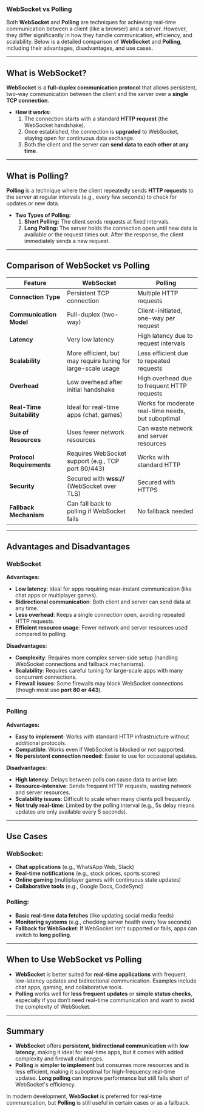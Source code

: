 ### **WebSocket vs Polling**

Both **WebSocket** and **Polling** are techniques for achieving real-time communication between a client (like a browser) and a server. However, they differ significantly in how they handle communication, efficiency, and scalability. Below is a detailed comparison of **WebSocket** and **Polling**, including their advantages, disadvantages, and use cases.

---

## **What is WebSocket?**

**WebSocket** is a **full-duplex communication protocol** that allows persistent, two-way communication between the client and the server over a **single TCP connection**.

- **How it works:**
  1. The connection starts with a standard **HTTP request** (the WebSocket handshake).
  2. Once established, the connection is **upgraded** to WebSocket, staying open for continuous data exchange.
  3. Both the client and the server can **send data to each other at any time**.

---

## **What is Polling?**

**Polling** is a technique where the client repeatedly sends **HTTP requests** to the server at regular intervals (e.g., every few seconds) to check for updates or new data.

- **Two Types of Polling:**
  1. **Short Polling:** The client sends requests at fixed intervals.
  2. **Long Polling:** The server holds the connection open until new data is available or the request times out. After the response, the client immediately sends a new request.

---

## **Comparison of WebSocket vs Polling**

| Feature                   | **WebSocket**                                                | **Polling**                                        |
| ------------------------- | ------------------------------------------------------------ | -------------------------------------------------- |
| **Connection Type**       | Persistent TCP connection                                    | Multiple HTTP requests                             |
| **Communication Model**   | Full-duplex (two-way)                                        | Client-initiated, one-way per request              |
| **Latency**               | Very low latency                                             | High latency due to request intervals              |
| **Scalability**           | More efficient, but may require tuning for large-scale usage | Less efficient due to repeated requests            |
| **Overhead**              | Low overhead after initial handshake                         | High overhead due to frequent HTTP requests        |
| **Real-Time Suitability** | Ideal for real-time apps (chat, games)                       | Works for moderate real-time needs, but suboptimal |
| **Use of Resources**      | Uses fewer network resources                                 | Can waste network and server resources             |
| **Protocol Requirements** | Requires WebSocket support (e.g., TCP port 80/443)           | Works with standard HTTP                           |
| **Security**              | Secured with **wss://** (WebSocket over TLS)                 | Secured with HTTPS                                 |
| **Fallback Mechanism**    | Can fall back to polling if WebSocket fails                  | No fallback needed                                 |

---

## **Advantages and Disadvantages**

### **WebSocket**

**Advantages:**

- **Low latency**: Ideal for apps requiring near-instant communication (like chat apps or multiplayer games).
- **Bidirectional communication**: Both client and server can send data at any time.
- **Less overhead**: Keeps a single connection open, avoiding repeated HTTP requests.
- **Efficient resource usage**: Fewer network and server resources used compared to polling.

**Disadvantages:**

- **Complexity**: Requires more complex server-side setup (handling WebSocket connections and fallback mechanisms).
- **Scalability**: Requires careful tuning for large-scale apps with many concurrent connections.
- **Firewall issues**: Some firewalls may block WebSocket connections (though most use **port 80 or 443**).

---

### **Polling**

**Advantages:**

- **Easy to implement**: Works with standard HTTP infrastructure without additional protocols.
- **Compatible**: Works even if WebSocket is blocked or not supported.
- **No persistent connection needed**: Easier to use for occasional updates.

**Disadvantages:**

- **High latency**: Delays between polls can cause data to arrive late.
- **Resource-intensive**: Sends frequent HTTP requests, wasting network and server resources.
- **Scalability issues**: Difficult to scale when many clients poll frequently.
- **Not truly real-time**: Limited by the polling interval (e.g., 5s delay means updates are only available every 5 seconds).

---

## **Use Cases**

### **WebSocket:**

- **Chat applications** (e.g., WhatsApp Web, Slack)
- **Real-time notifications** (e.g., stock prices, sports scores)
- **Online gaming** (multiplayer games with continuous state updates)
- **Collaborative tools** (e.g., Google Docs, CodeSync)

### **Polling:**

- **Basic real-time data fetches** (like updating social media feeds)
- **Monitoring systems** (e.g., checking server health every few seconds)
- **Fallback for WebSocket**: If WebSocket isn't supported or fails, apps can switch to **long polling**.

---

## **When to Use WebSocket vs Polling**

- **WebSocket** is better suited for **real-time applications** with frequent, low-latency updates and bidirectional communication. Examples include chat apps, gaming, and collaborative tools.
- **Polling** works well for **less frequent updates** or **simple status checks**, especially if you don’t need real-time communication and want to avoid the complexity of WebSocket.

---

## **Summary**

- **WebSocket** offers **persistent, bidirectional communication** with **low latency**, making it ideal for real-time apps, but it comes with added complexity and firewall challenges.
- **Polling** is **simpler to implement** but consumes more resources and is less efficient, making it suboptimal for high-frequency real-time updates. **Long polling** can improve performance but still falls short of WebSocket's efficiency.

In modern development, **WebSocket** is preferred for real-time communication, but **Polling** is still useful in certain cases or as a fallback.
